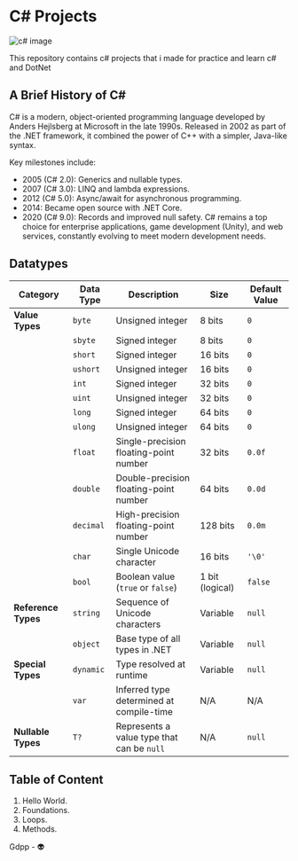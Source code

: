 # C# Projects

![c# image](https://github.com/user-attachments/assets/a87145ed-9c9d-4a0d-9bf5-15b3601b34bb)

This repository contains c# projects that i made for practice and learn c# and DotNet

## A Brief History of C#
C# is a modern, object-oriented programming language developed by Anders Hejlsberg at Microsoft in the late 1990s. Released in 2002 as part of the .NET framework, it combined the power of C++ with a simpler, Java-like syntax.

Key milestones include:

- 2005 (C# 2.0): Generics and nullable types.
- 2007 (C# 3.0): LINQ and lambda expressions.
- 2012 (C# 5.0): Async/await for asynchronous programming.
- 2014: Became open source with .NET Core.
- 2020 (C# 9.0): Records and improved null safety.
C# remains a top choice for enterprise applications, game development (Unity), and web services, constantly evolving to meet modern development needs.

## Datatypes

| **Category**      | **Data Type**       | **Description**                                  | **Size**          | **Default Value** |
|--------------------|---------------------|--------------------------------------------------|-------------------|-------------------|
| **Value Types**    | `byte`             | Unsigned integer                                | 8 bits            | `0`               |
|                    | `sbyte`            | Signed integer                                  | 8 bits            | `0`               |
|                    | `short`            | Signed integer                                  | 16 bits           | `0`               |
|                    | `ushort`           | Unsigned integer                                | 16 bits           | `0`               |
|                    | `int`              | Signed integer                                  | 32 bits           | `0`               |
|                    | `uint`             | Unsigned integer                                | 32 bits           | `0`               |
|                    | `long`             | Signed integer                                  | 64 bits           | `0`               |
|                    | `ulong`            | Unsigned integer                                | 64 bits           | `0`               |
|                    | `float`            | Single-precision floating-point number          | 32 bits           | `0.0f`            |
|                    | `double`           | Double-precision floating-point number          | 64 bits           | `0.0d`            |
|                    | `decimal`          | High-precision floating-point number            | 128 bits          | `0.0m`            |
|                    | `char`             | Single Unicode character                        | 16 bits           | `'\0'`            |
|                    | `bool`             | Boolean value (`true` or `false`)               | 1 bit (logical)   | `false`           |
| **Reference Types**| `string`           | Sequence of Unicode characters                  | Variable          | `null`            |
|                    | `object`           | Base type of all types in .NET                  | Variable          | `null`            |
| **Special Types**  | `dynamic`          | Type resolved at runtime                        | Variable          | `null`            |
|                    | `var`              | Inferred type determined at compile-time        | N/A               | N/A               |
| **Nullable Types** | `T?`               | Represents a value type that can be `null`      | N/A               | `null`            |

## Table of Content
1. Hello World.
2. Foundations.
3. Loops.
4. Methods.

Gdpp - 👽
